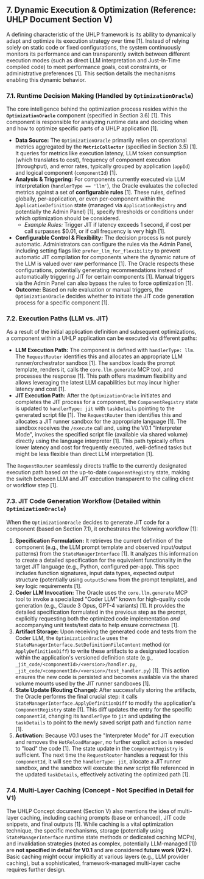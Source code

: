 ## 7. Dynamic Execution & Optimization (Reference: UHLP Document Section V)

A defining characteristic of the UHLP framework is its ability to dynamically adapt and optimize its execution strategy over time [1]. Instead of relying solely on static code or fixed configurations, the system continuously monitors its performance and can transparently switch between different execution modes (such as direct LLM interpretation and Just-In-Time compiled code) to meet performance goals, cost constraints, or administrative preferences [1]. This section details the mechanisms enabling this dynamic behavior.

### 7.1. Runtime Decision Making (Handled by `OptimizationOracle`)

The core intelligence behind the optimization process resides within the **`OptimizationOracle`** component (specified in Section 3.6) [1]. This component is responsible for analyzing runtime data and deciding when and how to optimize specific parts of a UHLP application [1].

*   **Data Source:** The `OptimizationOracle` primarily relies on operational metrics aggregated by the **`MetricCollector`** (specified in Section 3.5) [1]. It queries for metrics like execution latency, LLM token consumption (which translates to cost), frequency of component execution (throughput), and error rates, typically grouped by application (`appId`) and logical component (`componentId`) [1].
*   **Analysis & Triggering:** For components currently executed via LLM interpretation (`handlerType == 'llm'`), the Oracle evaluates the collected metrics against a set of **configurable rules** [1]. These rules, defined globally, per-application, or even per-component within the `ApplicationDefinition` state (managed via `ApplicationRegistry` and potentially the Admin Panel) [1], specify thresholds or conditions under which optimization should be considered.
    *   *Example Rules:* Trigger JIT if latency exceeds 1 second, if cost per call surpasses $0.01, or if call frequency is very high [1].
*   **Configurable Control & Flexibility:** The decision process is not purely automatic. Administrators can configure the rules via the Admin Panel, including setting flags like `prefer_llm_for_flexibility` to prevent automatic JIT compilation for components where the dynamic nature of the LLM is valued over raw performance [1]. The Oracle respects these configurations, potentially generating recommendations instead of automatically triggering JIT for certain components [1]. Manual triggers via the Admin Panel can also bypass the rules to force optimization [1].
*   **Outcome:** Based on rule evaluation or manual triggers, the `OptimizationOracle` decides whether to initiate the JIT code generation process for a specific component [1].

### 7.2. Execution Paths (LLM vs. JIT)

As a result of the initial application definition and subsequent optimizations, a component within a UHLP application can be executed via different paths:

*   **LLM Execution Path:** The component is defined with `handlerType: llm`. The `RequestRouter` identifies this and allocates an appropriate LLM runner/orchestrator sandbox [1]. The sandbox loads the prompt template, renders it, calls the `core.llm.generate` MCP tool, and processes the response [1]. This path offers maximum flexibility and allows leveraging the latest LLM capabilities but may incur higher latency and cost [1].
*   **JIT Execution Path:** After the `OptimizationOracle` initiates and completes the JIT process for a component, the `ComponentRegistry` state is updated to `handlerType: jit` with `taskDetails` pointing to the generated script file [1]. The `RequestRouter` then identifies this and allocates a JIT runner sandbox for the appropriate language [1]. The sandbox receives the `/execute` call and, using the V0.1 "Interpreter Mode", invokes the specified script file (available via shared volume) directly using the language interpreter [1]. This path typically offers lower latency and cost for frequently executed, well-defined tasks but might be less flexible than direct LLM interpretation [1].

The `RequestRouter` seamlessly directs traffic to the currently designated execution path based on the up-to-date `ComponentRegistry` state, making the switch between LLM and JIT execution transparent to the calling client or workflow step [1].

### 7.3. JIT Code Generation Workflow (Detailed within `OptimizationOracle`)

When the `OptimizationOracle` decides to generate JIT code for a component (based on Section 7.1), it orchestrates the following workflow [1]:

1.  **Specification Formulation:** It retrieves the current definition of the component (e.g., the LLM prompt template and observed input/output patterns) from the `StateManagerInterface` [1]. It analyzes this information to create a detailed specification for the equivalent functionality in the target JIT language (e.g., Python, configured per-app). This spec includes function signatures, input data types, expected output structure (potentially using `outputSchema` from the prompt template), and key logic requirements [1].
2.  **Coder LLM Invocation:** The Oracle uses the `core.llm.generate` MCP tool to invoke a specialized "Coder LLM" known for high-quality code generation (e.g., Claude 3 Opus, GPT-4 variants) [1]. It provides the detailed specification formulated in the previous step as the prompt, explicitly requesting both the optimized code implementation *and* accompanying unit tests/test data to help ensure correctness [1].
3.  **Artifact Storage:** Upon receiving the generated code and tests from the Coder LLM, the `OptimizationOracle` uses the `StateManagerInterface.SetDefinitionFileContent` method (or `ApplyDefinitionDiff`) to write these artifacts to a designated location within the application's versioned definition state (e.g., `_jit_code/<componentId>/<version>/handler.py`, `_jit_code/<componentId>/<version>/test_handler.py`) [1]. This action ensures the new code is persisted and becomes available via the shared volume mounts used by the JIT runner sandboxes [1].
4.  **State Update (Routing Change):** After successfully storing the artifacts, the Oracle performs the final crucial step: it calls `StateManagerInterface.ApplyDefinitionDiff` to modify the application's `ComponentRegistry` state [1]. This diff updates the entry for the specific `componentId`, changing its `handlerType` to `jit` and updating the `taskDetails` to point to the newly saved script path and function name [1].
5.  **Activation:** Because V0.1 uses the "Interpreter Mode" for JIT execution and removes the `HotReloadManager`, no further explicit action is needed to "load" the code [1]. The state update in the `ComponentRegistry` is sufficient. The next time the `RequestRouter` handles a request for this `componentId`, it will see the `handlerType: jit`, allocate a JIT runner sandbox, and the sandbox will execute the *new* script file referenced in the updated `taskDetails`, effectively activating the optimized path [1].

### 7.4. Multi-Layer Caching (Concept - Not Specified in Detail for V1)

The UHLP Concept document (Section V) also mentions the idea of multi-layer caching, including caching prompts (base or enhanced), JIT code snippets, and final outputs [1]. While caching is a vital optimization technique, the specific mechanisms, storage (potentially using `StateManagerInterface` runtime state methods or dedicated caching MCPs), and invalidation strategies (noted as complex, potentially LLM-managed [1]) are **not specified in detail for V0.1** and are considered **future work (V2+)**. Basic caching might occur implicitly at various layers (e.g., LLM provider caching), but a sophisticated, framework-managed multi-layer cache requires further design.